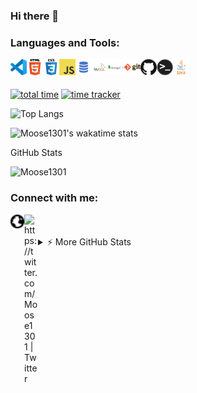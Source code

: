 ### Hi there 👋


### Languages and Tools:

<img align="left" alt="Visual Studio Code" width="26px" src="https://raw.githubusercontent.com/github/explore/80688e429a7d4ef2fca1e82350fe8e3517d3494d/topics/visual-studio-code/visual-studio-code.png" />
<img align="left" alt="HTML5" width="26px" src="https://raw.githubusercontent.com/github/explore/80688e429a7d4ef2fca1e82350fe8e3517d3494d/topics/html/html.png" />
<img align="left" alt="CSS3" width="26px" src="https://raw.githubusercontent.com/github/explore/80688e429a7d4ef2fca1e82350fe8e3517d3494d/topics/css/css.png" />
<img align="left" alt="JavaScript" width="26px" src="https://raw.githubusercontent.com/github/explore/80688e429a7d4ef2fca1e82350fe8e3517d3494d/topics/javascript/javascript.png" />
<img align="left" alt="SQL" width="26px" src="https://raw.githubusercontent.com/github/explore/80688e429a7d4ef2fca1e82350fe8e3517d3494d/topics/sql/sql.png" />
<img align="left" alt="MySQL" width="26px" src="https://raw.githubusercontent.com/github/explore/80688e429a7d4ef2fca1e82350fe8e3517d3494d/topics/mysql/mysql.png" />
<img align="left" alt="MongoDB" width="26px" src="https://raw.githubusercontent.com/github/explore/80688e429a7d4ef2fca1e82350fe8e3517d3494d/topics/mongodb/mongodb.png" />
<img align="left" alt="Git" width="26px" src="https://raw.githubusercontent.com/github/explore/80688e429a7d4ef2fca1e82350fe8e3517d3494d/topics/git/git.png" />
<img align="left" alt="GitHub" width="26px" src="https://raw.githubusercontent.com/github/explore/78df643247d429f6cc873026c0622819ad797942/topics/github/github.png" />
<img align="left" alt="Terminal" width="26px" src="https://raw.githubusercontent.com/github/explore/80688e429a7d4ef2fca1e82350fe8e3517d3494d/topics/terminal/terminal.png" />
<img align="left" alt="Java" width="26px" src="https://raw.githubusercontent.com/github/explore/80688e429a7d4ef2fca1e82350fe8e3517d3494d/topics/java/java.png" />
<br />
<br />




[![total time](https://wakatime.com/badge/user/cfc262a8-2f26-47fb-a540-4c1ca4b4ddf8.svg)](https://wakatime.com/@cfc262a8-2f26-47fb-a540-4c1ca4b4ddf8)
[![time tracker](https://wakatime.com/badge/github/Moose1301/Moose1301.svg)](https://wakatime.com/badge/github/Moose1301/Moose1301)

![Top Langs](https://github-readme-stats.vercel.app/api/top-langs/?username=Moose1301&layout=compact)

![Moose1301's wakatime stats](https://github-readme-stats.vercel.app/api/wakatime?username=Moose1301)

GitHub Stats
<br />

<img src="https://github-readme-stats.vercel.app/api?username=Moose1301&show_icons=true&theme=merko" alt="Moose1301" />



### Connect with me:

<img align="left" alt="web.moose1301.cf" width="22px" src="https://raw.githubusercontent.com/iconic/open-iconic/master/svg/globe.svg" />
<img align="left" alt="https://twitter.com/Moose1301 | Twitter" width="22px" src="https://cdn.jsdelivr.net/npm/simple-icons@v3/icons/twitter.svg" />
<br />
<br />


<details>
  <summary>⚡ More GitHub Stats</summary>

<!--START_SECTION:waka-->
![Code Time](http://img.shields.io/badge/Code%20Time-1%2C887%20hrs%2032%20mins-blue)

**🐱 My GitHub Data** 

> 🏆 447 Contributions in the Year 2022
 > 
> 📦 1.7 MB Used in GitHub's Storage 
 > 
> 🚫 Not Opted to Hire
 > 
> 📜 24 Public Repositories 
 > 
> 🔑 41 Private Repositories  
 > 
**I'm a Night 🦉** 

```text
🌞 Morning    46 commits     █░░░░░░░░░░░░░░░░░░░░░░░░   3.67% 
🌆 Daytime    521 commits    ██████████░░░░░░░░░░░░░░░   41.58% 
🌃 Evening    637 commits    ████████████░░░░░░░░░░░░░   50.84% 
🌙 Night      49 commits     █░░░░░░░░░░░░░░░░░░░░░░░░   3.91%

```
📅 **I'm Most Productive on Saturday** 

```text
Monday       167 commits    ███░░░░░░░░░░░░░░░░░░░░░░   13.33% 
Tuesday      122 commits    ██░░░░░░░░░░░░░░░░░░░░░░░   9.74% 
Wednesday    140 commits    ██░░░░░░░░░░░░░░░░░░░░░░░   11.17% 
Thursday     137 commits    ██░░░░░░░░░░░░░░░░░░░░░░░   10.93% 
Friday       236 commits    ████░░░░░░░░░░░░░░░░░░░░░   18.83% 
Saturday     252 commits    █████░░░░░░░░░░░░░░░░░░░░   20.11% 
Sunday       199 commits    ████░░░░░░░░░░░░░░░░░░░░░   15.88%

```


📊 **This Week I Spent My Time On** 

```text
💬 Programming Languages: 
Java                     26 hrs 10 mins      ██████████████████████░░░   88.48% 
XML                      1 hr 7 mins         █░░░░░░░░░░░░░░░░░░░░░░░░   3.8% 
EJS                      29 mins             ░░░░░░░░░░░░░░░░░░░░░░░░░   1.66% 
Markdown                 25 mins             ░░░░░░░░░░░░░░░░░░░░░░░░░   1.45% 
Gradle                   23 mins             ░░░░░░░░░░░░░░░░░░░░░░░░░   1.32%

🔥 Editors: 
IntelliJ                 29 hrs 2 mins       ████████████████████████░   98.19% 
VS Code                  32 mins             ░░░░░░░░░░░░░░░░░░░░░░░░░   1.81%

```

**I Mostly Code in Java** 

```text
Java                     80 repos            █████████████████████░░░░   86.96% 
JavaScript               4 repos             █░░░░░░░░░░░░░░░░░░░░░░░░   4.35% 
Shell                    3 repos             ░░░░░░░░░░░░░░░░░░░░░░░░░   3.26% 
Go                       1 repo              ░░░░░░░░░░░░░░░░░░░░░░░░░   1.09% 
Batchfile                1 repo              ░░░░░░░░░░░░░░░░░░░░░░░░░   1.09%

```



 Last Updated on 20/04/2022 12:44:11 UTC
<!--END_SECTION:waka-->

</details>
 
